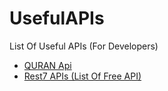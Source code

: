 # UsefulAPIs
List Of Useful APIs (For Developers)

 - [QURAN Api](https://alquran.cloud/api)
 - [Rest7 APIs (List Of Free API)](http://rest7.com)
